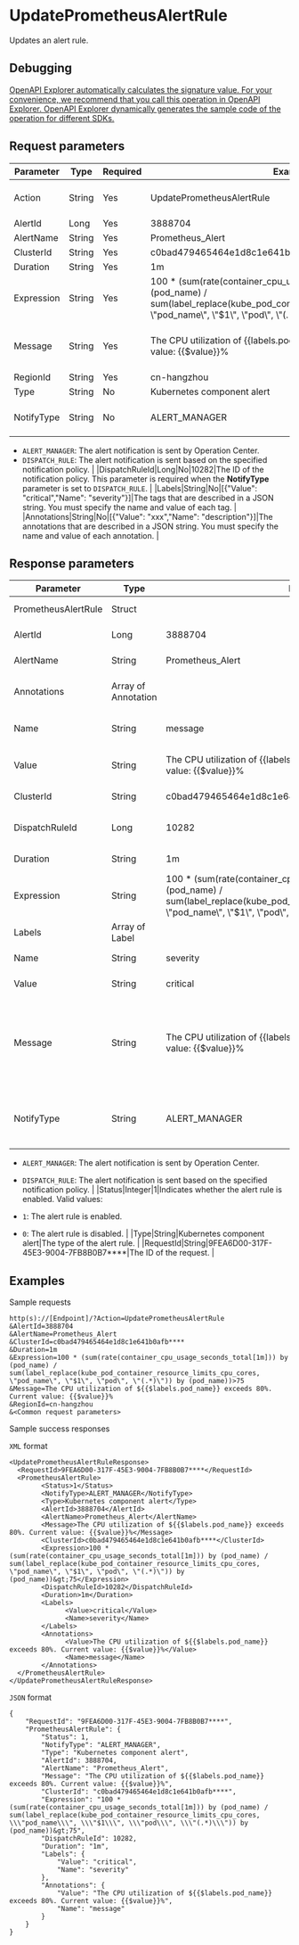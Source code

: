 # UpdatePrometheusAlertRule

Updates an alert rule.

## Debugging

[OpenAPI Explorer automatically calculates the signature value. For your convenience, we recommend that you call this operation in OpenAPI Explorer. OpenAPI Explorer dynamically generates the sample code of the operation for different SDKs.](https://api.aliyun.com/#product=ARMS&api=UpdatePrometheusAlertRule&type=RPC&version=2019-08-08)

## Request parameters

|Parameter|Type|Required|Example|Description|
|---------|----|--------|-------|-----------|
|Action|String|Yes|UpdatePrometheusAlertRule|The operation that you want to perform. Set the value to UpdatePrometheusAlertRule. |
|AlertId|Long|Yes|3888704|The ID of the alert rule. |
|AlertName|String|Yes|Prometheus\_Alert|The name of the alert rule. |
|ClusterId|String|Yes|c0bad479465464e1d8c1e641b0afb\*\*\*\*|The ID of the cluster. |
|Duration|String|Yes|1m|The duration of the alert. |
|Expression|String|Yes|100 \* \(sum\(rate\(container\_cpu\_usage\_seconds\_total\[1m\]\)\) by \(pod\_name\) / sum\(label\_replace\(kube\_pod\_container\_resource\_limits\_cpu\_cores, \\"pod\_name\\", \\"$1\\", \\"pod\\", \\"\(.\*\)\\"\)\) by \(pod\_name\)\)\>75|The alert rule expression that follows the PromQL syntax. |
|Message|String|Yes|The CPU utilization of $\{\{$labels.pod\_name\}\} exceeds 80%. Current value: \{\{$value\}\}%|The message of the alert notification. Tags can be referenced in the \{\{$labels.xxx\}\} format. |
|RegionId|String|Yes|cn-hangzhou|The ID of the region. |
|Type|String|No|Kubernetes component alert|The type of the alert rule. |
|NotifyType|String|No|ALERT\_MANAGER|The method of sending the alert notification. Valid values:

 -   `ALERT_MANAGER`: The alert notification is sent by Operation Center.
-   `DISPATCH_RULE`: The alert notification is sent based on the specified notification policy. |
|DispatchRuleId|Long|No|10282|The ID of the notification policy. This parameter is required when the **NotifyType** parameter is set to `DISPATCH_RULE`. |
|Labels|String|No|\[\{"Value": "critical","Name": "severity"\}\]|The tags that are described in a JSON string. You must specify the name and value of each tag. |
|Annotations|String|No|\[\{"Value": "xxx","Name": "description"\}\]|The annotations that are described in a JSON string. You must specify the name and value of each annotation. |

## Response parameters

|Parameter|Type|Example|Description|
|---------|----|-------|-----------|
|PrometheusAlertRule|Struct| |The struct returned. |
|AlertId|Long|3888704|The ID of the alert rule. |
|AlertName|String|Prometheus\_Alert|The name of the alert rule. |
|Annotations|Array of Annotation| |The annotations of the alert rule. |
|Name|String|message|The name of the annotation. |
|Value|String|The CPU utilization of $\{\{$labels.pod\_name\}\} exceeds 80%. Current value: \{\{$value\}\}%|The value of the annotation. |
|ClusterId|String|c0bad479465464e1d8c1e641b0afb\*\*\*\*|The ID of the cluster. |
|DispatchRuleId|Long|10282|The ID of the notification policy. |
|Duration|String|1m|The duration of the alert. |
|Expression|String|100 \* \(sum\(rate\(container\_cpu\_usage\_seconds\_total\[1m\]\)\) by \(pod\_name\) / sum\(label\_replace\(kube\_pod\_container\_resource\_limits\_cpu\_cores, \\"pod\_name\\", \\"$1\\", \\"pod\\", \\"\(.\*\)\\"\)\) by \(pod\_name\)\)\>75|The expression of the alert rule. |
|Labels|Array of Label| |The tags of the alert rule. |
|Name|String|severity|The name of the tag. |
|Value|String|critical|The value of the tag. |
|Message|String|The CPU utilization of $\{\{$labels.pod\_name\}\} exceeds 80%. Current value: \{\{$value\}\}%|The message of the alert notification. Tags can be referenced in the \{\{$labels.xxx\}\} format. |
|NotifyType|String|ALERT\_MANAGER|The method of sending the alert notification. Valid values:

 -   `ALERT_MANAGER`: The alert notification is sent by Operation Center.
-   `DISPATCH_RULE`: The alert notification is sent based on the specified notification policy. |
|Status|Integer|1|Indicates whether the alert rule is enabled. Valid values:

 -   `1`: The alert rule is enabled.
-   `0`: The alert rule is disabled. |
|Type|String|Kubernetes component alert|The type of the alert rule. |
|RequestId|String|9FEA6D00-317F-45E3-9004-7FB8B0B7\*\*\*\*|The ID of the request. |

## Examples

Sample requests

```
http(s)://[Endpoint]/?Action=UpdatePrometheusAlertRule
&AlertId=3888704
&AlertName=Prometheus_Alert
&ClusterId=c0bad479465464e1d8c1e641b0afb****
&Duration=1m
&Expression=100 * (sum(rate(container_cpu_usage_seconds_total[1m])) by (pod_name) / sum(label_replace(kube_pod_container_resource_limits_cpu_cores, \"pod_name\", \"$1\", \"pod\", \"(.*)\")) by (pod_name))>75
&Message=The CPU utilization of ${{$labels.pod_name}} exceeds 80%. Current value: {{$value}}%
&RegionId=cn-hangzhou
&<Common request parameters>
```

Sample success responses

`XML` format

```
<UpdatePrometheusAlertRuleResponse>
  <RequestId>9FEA6D00-317F-45E3-9004-7FB8B0B7****</RequestId>
  <PrometheusAlertRule>
        <Status>1</Status>
        <NotifyType>ALERT_MANAGER</NotifyType>
        <Type>Kubernetes component alert</Type>
        <AlertId>3888704</AlertId>
        <AlertName>Prometheus_Alert</AlertName>
        <Message>The CPU utilization of ${{$labels.pod_name}} exceeds 80%. Current value: {{$value}}%</Message>
        <ClusterId>c0bad479465464e1d8c1e641b0afb****</ClusterId>
        <Expression>100 * (sum(rate(container_cpu_usage_seconds_total[1m])) by (pod_name) / sum(label_replace(kube_pod_container_resource_limits_cpu_cores, \"pod_name\", \"$1\", \"pod\", \"(.*)\")) by (pod_name))&gt;75</Expression>
        <DispatchRuleId>10282</DispatchRuleId>
        <Duration>1m</Duration>
        <Labels>
              <Value>critical</Value>
              <Name>severity</Name>
        </Labels>
        <Annotations>
              <Value>The CPU utilization of ${{$labels.pod_name}} exceeds 80%. Current value: {{$value}}%</Value>
              <Name>message</Name>
        </Annotations>
  </PrometheusAlertRule>
</UpdatePrometheusAlertRuleResponse>
```

`JSON` format

```
{
    "RequestId": "9FEA6D00-317F-45E3-9004-7FB8B0B7****",
    "PrometheusAlertRule": {
        "Status": 1,
        "NotifyType": "ALERT_MANAGER",
        "Type": "Kubernetes component alert",
        "AlertId": 3888704,
        "AlertName": "Prometheus_Alert",
        "Message": "The CPU utilization of ${{$labels.pod_name}} exceeds 80%. Current value: {{$value}}%",
        "ClusterId": "c0bad479465464e1d8c1e641b0afb****",
        "Expression": "100 * (sum(rate(container_cpu_usage_seconds_total[1m])) by (pod_name) / sum(label_replace(kube_pod_container_resource_limits_cpu_cores, \\\"pod_name\\\", \\\"$1\\\", \\\"pod\\\", \\\"(.*)\\\")) by (pod_name))&gt;75",
        "DispatchRuleId": 10282,
        "Duration": "1m",
        "Labels": {
            "Value": "critical",
            "Name": "severity"
        },
        "Annotations": {
            "Value": "The CPU utilization of ${{$labels.pod_name}} exceeds 80%. Current value: {{$value}}%",
            "Name": "message"
        }
    }
}
```

